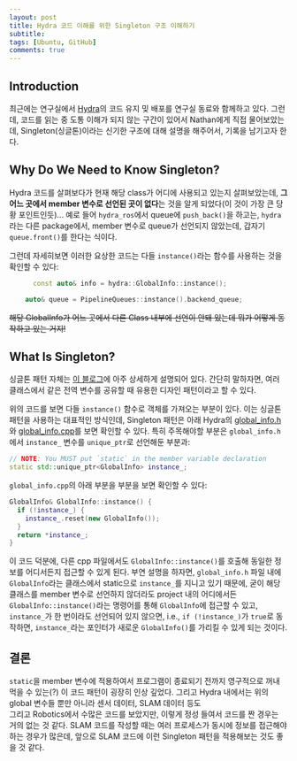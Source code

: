 ```yaml
---
layout: post
title: Hydra 코드 이해를 위한 Singleton 구조 이해하기
subtitle:
tags: [Ubuntu, GitHub]
comments: true
---
```


## Introduction

최근에는 연구실에서 [Hydra](https://www.youtube.com/watch?v=qZg2lSeTuvM)의 코드 유지 밎 배포를 연구실 동료와 함께하고 있다.
그런데, 코드를 읽는 중 도통 이해가 되지 않는 구간이 있어서 Nathan에게 직접 물어보았는데,
Singleton(싱글톤)이라는 신기한 구조에 대해 설명을 해주어서, 기록을 남기고자 한다.

## Why Do We Need to Know Singleton?

Hydra 코드를 살펴보다가 현재 해당 class가 어디에 사용되고 있는지 살펴보았는데,
**그 어느 곳에서 member 변수로 선언된 곳이 없다**는 것을 알게 되었다(이 것이 가장 큰 당황 포인트인듯)...
예로 들어 `hydra_ros`에서 queue에 `push_back()`을 하고는, 
`hydra`라는 다른 package에서, member 변수로 queue가 선언되지 않았는데, 갑자기 `queue.front()`를 한다는 식이다.

그런데 자세히보면 이러한 요상한 코드는 다들 `instance()`라는 함수를 사용하는 것을 확인할 수 있다:

```cpp
      const auto& info = hydra::GlobalInfo::instance();
```

```cpp
    auto& queue = PipelineQueues::instance().backend_queue;
```

~~해당 GlobalInfo가 어느 곳에서 다른 Class 내부에 선언이 안돼 있는데 뭐가 어떻게 동작하고 있는 거지!~~

## What Is Singleton?

싱글톤 패턴 자체는 [이 블로그](https://inpa.tistory.com/entry/GOF-%F0%9F%92%A0-%EC%8B%B1%EA%B8%80%ED%86%A4Singleton-%ED%8C%A8%ED%84%B4-%EA%BC%BC%EA%BC%BC%ED%95%98%EA%B2%8C-%EC%95%8C%EC%95%84%EB%B3%B4%EC%9E%90)에 아주 상세하게 설명되어 있다.
간단히 말하자면, 여러 클래스에서 같은 전역 변수를 공유할 때 유용한 디자인 패턴이라고 할 수 있다.

위의 코드를 보면 다들 `instance()` 함수로 객체를 가져오는 부분이 있다. 이는 싱글톤 패턴을 사용하는 대표적인 방식인데,
Singleton 패턴은 아래 Hydra의 [global_info.h](https://github.com/MIT-SPARK/Hydra/blob/main/include/hydra/common/global_info.h) 와 [global_info.cpp](https://github.com/MIT-SPARK/Hydra/blob/main/src/common/global_info.cpp)를 보면 확인할 수 있다.
특히 주목해야할 부분은 `global_info.h`에서 `instance_` 변수를 `unique_ptr`로 선언해둔 부분과: 

```cpp
// NOTE: You MUST put `static` in the member variable declaration
static std::unique_ptr<GlobalInfo> instance_;
```

`global_info.cpp`의 아래 부분을 부분을 보면 확인할 수 있다:

```cpp
GlobalInfo& GlobalInfo::instance() {
  if (!instance_) {
    instance_.reset(new GlobalInfo());
  }
  return *instance_;
}
```

이 코드 덕분에, 다른 cpp 파일에서도 `GlobalInfo::instance()`를 호출해 동일한 정보를 어디서든지 접근할 수 있게 된다.
부연 설명을 하자면, `global_info.h` 파일 내에 `GlobalInfo`라는 클래스에서 static으로 `instance_`를 지니고 있기 때문에,
굳이 해당 클래스를 member 변수로 선언하지 않더라도 project 내의 어디에서든 `GlobalInfo::instance()`라는 명령어를 통해 `GlobalInfo`에 접근할 수 있고,
`instance_`가 한 번이라도 선언되어 있지 않으면, i.e., `if (!instance_)`가 `true`로 동작하면, `instance_`라는 포인터가 새로운 `GlobalInfo()`를 가리킬 수 있게 되는 것이다. 

## 결론

`static`을 member 변수에 적용하여서 프로그램이 종료되기 전까지 영구적으로 꺼내 먹을 수 있는(?) 이 코드 패턴이 굉장히 인상 깊었다.
그리고 Hydra 내에서는 위의 global 변수들 뿐만 아니라 센서 데이터, SLAM 데이터 등도  
그리고 Robotics에서 수많은 코드를 보았지만, 이렇게 정성 들여서 코드를 짠 경우는 거의 없는 것 같다.
SLAM 코드를 작성할 때는 여러 프로세스가 동시에 정보를 접근해야 하는 경우가 많은데, 앞으로 SLAM 코드에 이런 Singleton 패턴을 적용해보는 것도 좋을 것 같다.



